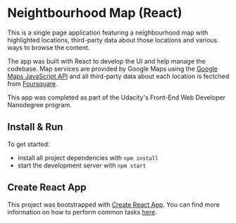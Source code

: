 # Neightbourhood Map (React)

This is a single page application featuring a neighbourhood map with highlighted locations, third-party data about those locations and various ways to browse the content.

The app was built with React to develop the UI and help manage the codebase. Map services are provided by Google Maps using the [Google Maps JavaScript API](https://developers.google.com/maps/documentation/javascript/reference/3.exp/) and all third-party data about each location is fectched from [Foursquare](https://developer.foursquare.com/).

This app was completed as part of the Udacity's Front-End Web Developer Nanodegree program.


## Install & Run

To get started:

* install all project dependencies with `npm install`
* start the development server with `npm start`


## Create React App

This project was bootstrapped with [Create React App](https://github.com/facebookincubator/create-react-app). You can find more information on how to perform common tasks [here](https://github.com/facebookincubator/create-react-app/blob/master/packages/react-scripts/template/README.md).

